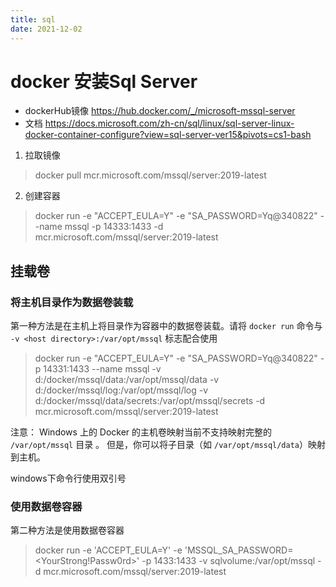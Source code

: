 ```yaml
---
title: sql
date: 2021-12-02
---
```


# docker 安装Sql Server

* dockerHub镜像 https://hub.docker.com/_/microsoft-mssql-server
* 文档  https://docs.microsoft.com/zh-cn/sql/linux/sql-server-linux-docker-container-configure?view=sql-server-ver15&pivots=cs1-bash

1. 拉取镜像

> docker pull mcr.microsoft.com/mssql/server:2019-latest

2. 创建容器

>   docker run  -e "ACCEPT_EULA=Y" -e "SA_PASSWORD=Yq@340822" --name mssql -p 14333:1433 -d   mcr.microsoft.com/mssql/server:2019-latest 

## 挂载卷

### 将主机目录作为数据卷装载

第一种方法是在主机上将目录作为容器中的数据卷装载。请将 `docker run` 命令与 `-v <host directory>:/var/opt/mssql` 标志配合使用

> docker run -e "ACCEPT_EULA=Y" -e "SA_PASSWORD=Yq@340822" -p 14331:1433  --name mssql -v d:/docker/mssql/data:/var/opt/mssql/data -v d:/docker/mssql/log:/var/opt/mssql/log -v d:/docker/mssql/data/secrets:/var/opt/mssql/secrets -d mcr.microsoft.com/mssql/server:2019-latest

注意： Windows 上的 Docker 的主机卷映射当前不支持映射完整的 `/var/opt/mssql` 目录 。 但是，你可以将子目录（如 `/var/opt/mssql/data`）映射到主机。

windows下命令行使用双引号

### 使用数据卷容器

第二种方法是使用数据卷容器

> docker run -e 'ACCEPT_EULA=Y' -e 'MSSQL_SA_PASSWORD=<YourStrong!Passw0rd>' -p 1433:1433 -v sqlvolume:/var/opt/mssql -d mcr.microsoft.com/mssql/server:2019-latest
